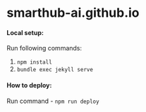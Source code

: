 # smarthub-ai.github.io

#### Local setup: 

Run following commands:

1. `npm install`
2. `bundle exec jekyll serve`


#### How to deploy: 

Run command - `npm run deploy`
